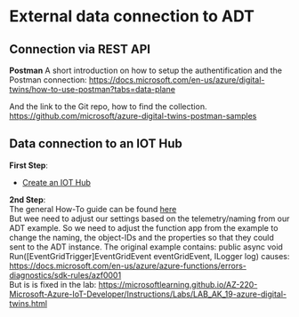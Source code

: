 # External data connection to ADT

## Connection via REST API
**Postman**
A short introduction on how to setup the authentification and the Postman connection:
https://docs.microsoft.com/en-us/azure/digital-twins/how-to-use-postman?tabs=data-plane

And the link to the Git repo, how to find the collection.
https://github.com/microsoft/azure-digital-twins-postman-samples


## Data connection to an IOT Hub

**First Step**:
- [Create an IOT Hub](https://docs.microsoft.com/en-us/azure/iot-hub/iot-hub-create-through-portal)

**2nd Step**:<br>
The general How-To guide can be found [here](https://docs.microsoft.com/en-us/azure/digital-twins/how-to-ingest-iot-hub-data?tabs=cli) <br>
But wee need to adjust our settings based on the telemetry/naming from our ADT example.
So we need to adjust the function app from the example to change the naming, the object-IDs and the properties so that they could sent to the ADT instance.
The original example contains:
public async void Run([EventGridTrigger]EventGridEvent eventGridEvent, ILogger log) causes: 
https://docs.microsoft.com/en-us/azure/azure-functions/errors-diagnostics/sdk-rules/azf0001 <br>
But is is fixed in the lab:
https://microsoftlearning.github.io/AZ-220-Microsoft-Azure-IoT-Developer/Instructions/Labs/LAB_AK_19-azure-digital-twins.html



